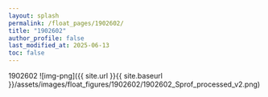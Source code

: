 ```yaml
---
layout: splash
permalink: /float_pages/1902602/
title: "1902602"
author_profile: false
last_modified_at: 2025-06-13
toc: false
---
```

 
1902602
![img-png]({{ site.url }}{{ site.baseurl }}/assets/images/float_figures/1902602/1902602_Sprof_processed_v2.png)